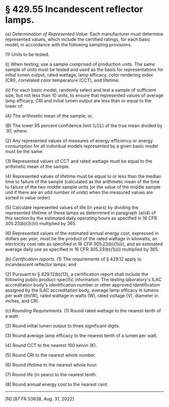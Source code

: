 # § 429.55   Incandescent reflector lamps.

(a) *Determination of Represented Value.* Each manufacturer must determine represented values, which include the certified ratings, for each basic model, in accordance with the following sampling provisions.


(1) Units to be tested.


(i) When testing, use a sample comprised of production units. The same sample of units must be tested and used as the basis for representations for initial lumen output, rated wattage, lamp efficacy, color rendering index (CRI), correlated color temperature (CCT), and lifetime.


(ii) For each basic model, randomly select and test a sample of sufficient size, but not less than 10 units, to ensure that represented values of average lamp efficacy, CRI and initial lumen output are less than or equal to the lower of:


(A) The arithmetic mean of the sample; or,


(B) The lower 95 percent confidence limit (LCL) of the true mean divided by .97, where:


(2) Any represented values of measures of energy efficiency or energy consumption for all individual models represented by a given basic model must be the same.


(3) Represented values of CCT and rated wattage must be equal to the arithmetic mean of the sample.


(4) Represented values of lifetime must be equal to or less than the median time to failure of the sample (calculated as the arithmetic mean of the time to failure of the two middle sample units (or the value of the middle sample unit if there are an odd number of units) when the measured values are sorted in value order).


(5) Calculate represented values of life (in years) by dividing the represented lifetime of these lamps as determined in paragraph (a)(4) of this section by the estimated daily operating hours as specified in 16 CFR 305.23(b)(3)(iii) multiplied by 365.


(6) Represented values of the estimated annual energy cost, expressed in dollars per year, must be the product of the rated wattage in kilowatts, an electricity cost rate as specified in 16 CFR 305.23(b)(1)(ii), and an estimated average daily use as specified in 16 CFR 305.23(b)(1)(ii) multiplied by 365.


(b) *Certification reports.* (1) The requirements of § 429.12 apply to incandescent reflector lamps; and


(2) Pursuant to § 429.12(b)(13), a certification report shall include the following public product-specific information: The testing laboratory's ILAC accreditation body's identification number or other approved identification assigned by the ILAC accreditation body, average lamp efficacy in lumens per watt (lm/W), rated wattage in watts (W), rated voltage (V), diameter in inches, and CRI.


(c) *Rounding Requirements.* (1) Round rated wattage to the nearest tenth of a watt.


(2) Round initial lumen output to three significant digits.


(3) Round average lamp efficacy to the nearest tenth of a lumen per watt.


(4) Round CCT to the nearest 100 kelvin (K).


(5) Round CRI to the nearest whole number.


(6) Round lifetime to the nearest whole hour.


(7) Round life (in years) to the nearest tenth.


(8) Round annual energy cost to the nearest cent.



---

[N] [87 FR 53638, Aug. 31, 2022]










